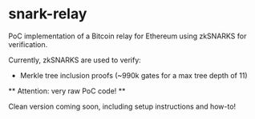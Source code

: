 # snark-relay

PoC implementation of a Bitcoin relay for Ethereum using zkSNARKS for verification.

Currently, zkSNARKS are used to verify:
- Merkle tree inclusion proofs (~990k gates for a max tree depth of 11)


** Attention: very raw PoC code! **

Clean version coming soon, including setup instructions and how-to!

